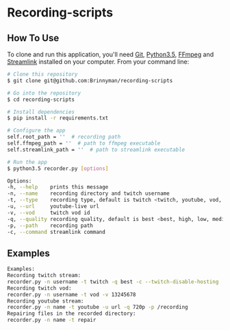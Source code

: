 # Recording-scripts

## How To Use

To clone and run this application, you'll need [Git](https://git-scm.com), [Python3.5](https://www.python.org/downloads/release/python-350/), [FFmpeg](https://www.ffmpeg.org/) and [Streamlink](https://github.com/streamlink/streamlink) installed on your computer. From your command line:

```bash
# Clone this repository
$ git clone git@github.com:Brinnyman/recording-scripts

# Go into the repository
$ cd recording-scripts

# Install dependencies
$ pip install -r requirements.txt

# Configure the app
self.root_path = ''  # recording path
self.ffmpeg_path = ''  # path to ffmpeg executable
self.streamlink_path = ''  # path to streamlink executable

# Run the app
$ python3.5 recorder.py [options]
```

```bash
Options:
-h, --help    prints this message
-n, --name    recording directory and twitch username
-t, --type    recording type, default is twitch <twitch, youtube, vod, repair>
-u, --url     youtube-live url
-v, --vod     twitch vod id
-q, --quality recording quality, default is best <best, high, low, medium, mobile, source, worst>
-p, --path    recording path
-c, --command streamlink command
```

## Examples

```bash
Examples:
Recording twitch stream:
recorder.py -n username -t twitch -q best -c --twitch-disable-hosting
Recording twitch vod:
recorder.py -n username -t vod -v 13245678
Recording youtube stream:
recorder.py -n name -t youtube -u url -q 720p -p /recording
Repairing files in the recorded directory:
recorder.py -n name -t repair
```
